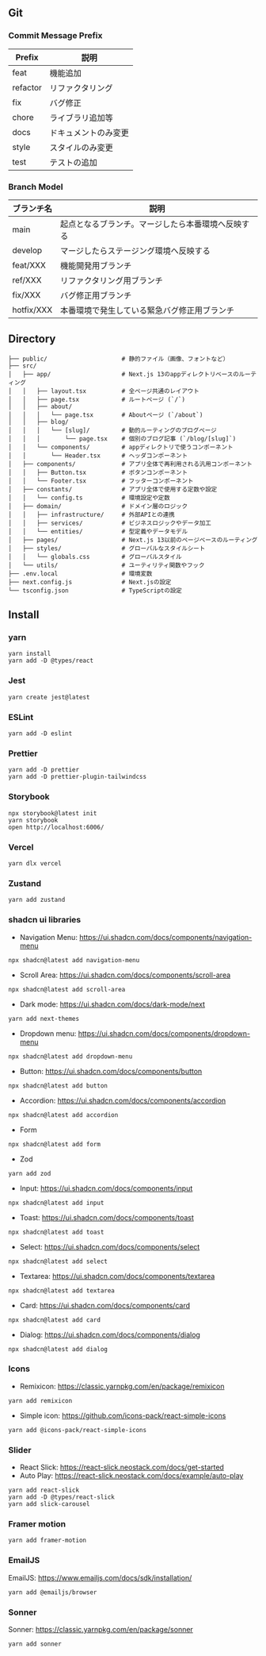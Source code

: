 ## Git

### Commit Message Prefix

| Prefix   | 説明                 |
| -------- | -------------------- |
| feat     | 機能追加             |
| refactor | リファクタリング     |
| fix      | バグ修正             |
| chore    | ライブラリ追加等     |
| docs     | ドキュメントのみ変更 |
| style    | スタイルのみ変更     |
| test     | テストの追加         |

### Branch Model

| ブランチ名 | 説明                                               |
| ---------- | -------------------------------------------------- |
| main       | 起点となるブランチ。マージしたら本番環境へ反映する |
| develop    | マージしたらステージング環境へ反映する             |
| feat/XXX   | 機能開発用ブランチ                                 |
| ref/XXX    | リファクタリング用ブランチ                         |
| fix/XXX    | バグ修正用ブランチ                                 |
| hotfix/XXX | 本番環境で発生している緊急バグ修正用ブランチ       |

## Directory

```
├── public/                     # 静的ファイル（画像、フォントなど）
├── src/
│   ├── app/                    # Next.js 13のappディレクトリベースのルーティング
│   │   ├── layout.tsx          # 全ページ共通のレイアウト
│   │   ├── page.tsx            # ルートページ (`/`)
│   │   ├── about/
│   │   │   └── page.tsx        # Aboutページ (`/about`)
│   │   ├── blog/
│   │   │   └── [slug]/         # 動的ルーティングのブログページ
│   │   │       └── page.tsx    # 個別のブログ記事 (`/blog/[slug]`)
│   │   └── components/         # appディレクトリで使うコンポーネント
│   │       └── Header.tsx      # ヘッダコンポーネント
│   ├── components/             # アプリ全体で再利用される汎用コンポーネント
│   │   ├── Button.tsx          # ボタンコンポーネント
│   │   └── Footer.tsx          # フッターコンポーネント
│   ├── constants/              # アプリ全体で使用する定数や設定
│   │   └── config.ts           # 環境設定や定数
│   ├── domain/                 # ドメイン層のロジック
│   │   ├── infrastructure/     # 外部APIとの連携
│   │   ├── services/           # ビジネスロジックやデータ加工
│   │   └── entities/           # 型定義やデータモデル
│   ├── pages/                  # Next.js 13以前のページベースのルーティング
│   ├── styles/                 # グローバルなスタイルシート
│   │   └── globals.css         # グローバルスタイル
│   └── utils/                  # ユーティリティ関数やフック
├── .env.local                  # 環境変数
├── next.config.js              # Next.jsの設定
└── tsconfig.json               # TypeScriptの設定

```

## Install

### yarn

```
yarn install
yarn add -D @types/react
```

### Jest

```
yarn create jest@latest
```

### ESLint

```
yarn add -D eslint
```

### Prettier

```
yarn add -D prettier
yarn add -D prettier-plugin-tailwindcss
```

### Storybook

```
npx storybook@latest init
yarn storybook
open http://localhost:6006/
```

### Vercel

```
yarn dlx vercel

```

### Zustand

```
yarn add zustand
```

### shadcn ui libraries

- Navigation Menu:
  https://ui.shadcn.com/docs/components/navigation-menu

```
npx shadcn@latest add navigation-menu
```

- Scroll Area:
  https://ui.shadcn.com/docs/components/scroll-area

```
npx shadcn@latest add scroll-area
```

- Dark mode: https://ui.shadcn.com/docs/dark-mode/next

```
yarn add next-themes
```

- Dropdown menu: https://ui.shadcn.com/docs/components/dropdown-menu

```
npx shadcn@latest add dropdown-menu
```

- Button: https://ui.shadcn.com/docs/components/button

```
npx shadcn@latest add button
```

- Accordion: https://ui.shadcn.com/docs/components/accordion

```
npx shadcn@latest add accordion
```

- Form

```
npx shadcn@latest add form
```

- Zod

```
yarn add zod
```

- Input: https://ui.shadcn.com/docs/components/input

```
npx shadcn@latest add input
```

- Toast: https://ui.shadcn.com/docs/components/toast

```
npx shadcn@latest add toast
```

- Select: https://ui.shadcn.com/docs/components/select

```
npx shadcn@latest add select
```

- Textarea: https://ui.shadcn.com/docs/components/textarea

```
npx shadcn@latest add textarea
```

- Card: https://ui.shadcn.com/docs/components/card

```
npx shadcn@latest add card
```

- Dialog: https://ui.shadcn.com/docs/components/dialog

```
npx shadcn@latest add dialog
```

### Icons

- Remixicon: https://classic.yarnpkg.com/en/package/remixicon

```
yarn add remixicon
```

- Simple icon: https://github.com/icons-pack/react-simple-icons

```
yarn add @icons-pack/react-simple-icons
```

### Slider

- React Slick: https://react-slick.neostack.com/docs/get-started
- Auto Play: https://react-slick.neostack.com/docs/example/auto-play

```
yarn add react-slick
yarn add -D @types/react-slick
yarn add slick-carousel
```

### Framer motion

```
yarn add framer-motion
```

### EmailJS

EmailJS: https://www.emailjs.com/docs/sdk/installation/

```
yarn add @emailjs/browser
```

### Sonner

Sonner: https://classic.yarnpkg.com/en/package/sonner

```
yarn add sonner
```
